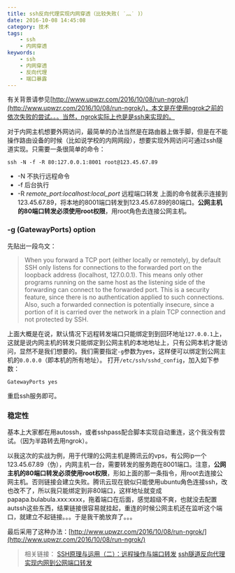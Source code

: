 ```yaml
---
title: ssh反向代理实现内网穿透（比较失败( ˙灬˙ )）
date: 2016-10-08 14:45:08
category: 技术
tags:
    - ssh
    - 内网穿透
keywords:
    - ssh
    - 内网穿透
    - 反向代理
    - 端口暴露
---
```


有关背景请参见[http://www.upwzr.com/2016/10/08/run-ngrok/](http://www.upwzr.com/2016/10/08/run-ngrok/)，本文是在使用ngrok之前的依次失败的尝试。。。当然，ngrok实际上也是是ssh来实现的。

对于内网主机想要外网访问，最简单的办法当然是在路由器上做手脚，但是在不能操作路由设备的时候（比如说学校的内网网段），想要实现外网访问可通过ssh隧道实现。只需要一条很简单的命令：
```
ssh -N -f -R 80:127.0.0.1:8001 root@123.45.67.89
```
* -N 不执行远程命令
* -f 后台执行
* -R *remote_port:localhost:local_port* 远程端口转发
上面的命令就表示连接到123.45.67.89，将本地的8001端口转发到123.45.67.89的80端口。__公网主机的80端口转发必须使用root权限__，用root角色去连接公网主机。

<!-- more -->

### -g (GatewayPorts) option

先贴出一段鸟文：
>When you forward a TCP port (either locally or remotely), by default SSH only listens for connections to the forwarded port on the loopback address (localhost, 127.0.0.1). This means only other programs running on the same host as the listening side of the forwarding can connect to the forwarded port. This is a security feature, since there is no authentication applied to such connections. Also, such a forwarded connection is potentially insecure, since a portion of it is carried over the network in a plain TCP connection and not protected by SSH.

上面大概是在说，默认情况下远程转发端口只能绑定到到回环地址`127.0.0.1`上，这就是说内网主机的转发只能绑定到公网主机的本地地址上，只有公网本机才能访问，显然不是我们想要的。我们需要指定`-g`参数为yes，这样便可以绑定到公网主机的`0.0.0.0`（即本机的所有地址）。
打开`/etc/ssh/sshd_config`，加入如下参数：
```
GatewayPorts yes
```
重启ssh服务即可。

### 稳定性

基本上大家都在用autossh，或者sshpass配合脚本实现自动重连，这个我没有尝试。（因为半路转去用ngrok）。



以我这次的实战为例，用于代理的公网主机是腾讯云的vps，有公网ip一个123.45.67.89（伪），内网主机一台，需要转发的服务跑在8001端口。注意，__公网主机的80端口转发必须使用root权限__，形如上面的那一条指令，用root去连接公网主机。否则链接会建立失败。腾讯云现在貌似只能使用ubuntu角色连接ssh，改也改不了，所以我只能绑定到非80端口，这样地址就变成papapa.bulabula.xxx:xxxx，拖着端口在后面，感觉超级不爽，也就没去配置autssh这些东西，结果链接很容易就挂起，重连的时候公网主机还在监听这个端口，就建立不起链接。。。于是我干脆放弃了。。。

最后采用了这种办法：[http://www.upwzr.com/2016/10/08/run-ngrok/](http://www.upwzr.com/2016/10/08/run-ngrok/)

>相关链接：
>[SSH原理与运用（二）：远程操作与端口转发](http://www.ruanyifeng.com/blog/2011/12/ssh_port_forwarding.html)
>[ssh隧道反向代理实现内网到公网端口转发](http://www.netcan666.com/2016/09/28/ssh%E9%9A%A7%E9%81%93%E5%8F%8D%E5%90%91%E4%BB%A3%E7%90%86%E5%AE%9E%E7%8E%B0%E5%86%85%E7%BD%91%E5%88%B0%E5%85%AC%E7%BD%91%E7%AB%AF%E5%8F%A3%E8%BD%AC%E5%8F%91/)
